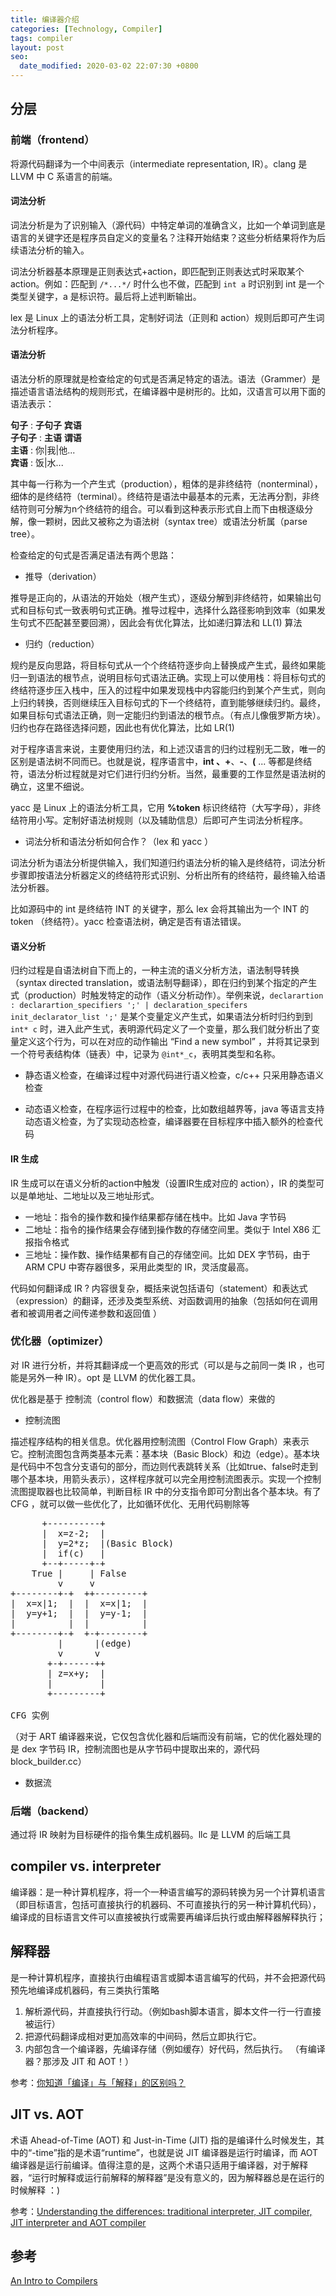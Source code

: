 ```yaml
---
title: 编译器介绍
categories: [Technology, Compiler]
tags: compiler
layout: post
seo:
  date_modified: 2020-03-02 22:07:30 +0800
---
```


## 分层

### 前端（frontend）

将源代码翻译为一个中间表示（intermediate representation, IR）。clang 是 LLVM 中 C 系语言的前端。

#### 词法分析

词法分析是为了识别输入（源代码）中特定单词的准确含义，比如一个单词到底是语言的关键字还是程序员自定义的变量名？注释开始结束？这些分析结果将作为后续语法分析的输入。

词法分析器基本原理是正则表达式+action，即匹配到正则表达式时采取某个action。例如：匹配到 `/*...*/` 时什么也不做，匹配到 `int a` 时识别到 int 是一个类型关键字，a 是标识符。最后将上述判断输出。

lex 是 Linux 上的语法分析工具，定制好词法（正则和 action）规则后即可产生词法分析程序。

#### 语法分析

语法分析的原理就是检查给定的句式是否满足特定的语法。语法（Grammer）是描述语言语法结构的规则形式，在编译器中是树形的。比如，汉语言可以用下面的语法表示：

**句子** : **子句子** **宾语**  
**子句子** : **主语** **谓语**  
**主语** : 你|我|他...  
**宾语** : 饭|水...  

其中每一行称为一个产生式（production），粗体的是非终结符（nonterminal），细体的是终结符（terminal）。终结符是语法中最基本的元素，无法再分割，非终结符则可分解为n个终结符的组合。可以看到这种表示形式自上而下由根逐级分解，像一颗树，因此又被称之为语法树（syntax tree）或语法分析属（parse tree）。

检查给定的句式是否满足语法有两个思路：

- 推导（derivation）

推导是正向的，从语法的开始处（根产生式），逐级分解到非终结符，如果输出句式和目标句式一致表明句式正确。推导过程中，选择什么路径影响到效率（如果发生句式不匹配甚至要回溯），因此会有优化算法，比如递归算法和 LL(1) 算法

- 归约（reduction）

规约是反向思路，将目标句式从一个个终结符逐步向上替换成产生式，最终如果能归一到语法的根节点，说明目标句式语法正确。实现上可以使用栈：将目标句式的终结符逐步压入栈中，压入的过程中如果发现栈中内容能归约到某个产生式，则向上归约转换，否则继续压入目标句式的下一个终结符，直到能够继续归约。最终，如果目标句式语法正确，则一定能归约到语法的根节点。（有点儿像俄罗斯方块）。归约也存在路径选择问题，因此也有优化算法，比如 LR(1)

对于程序语言来说，主要使用归约法，和上述汉语言的归约过程别无二致，唯一的区别是语法树不同而已。也就是说，程序语言中，**int **、**+**、**-**、**(** ... 等都是终结符，语法分析过程就是对它们进行归约分析。当然，最重要的工作显然是语法树的确立，这里不细说。

yacc 是 Linux 上的语法分析工具，它用 **%token** 标识终结符（大写字母），非终结符用小写。定制好语法树规则（以及辅助信息）后即可产生词法分析程序。

- 词法分析和语法分析如何合作？（lex 和 yacc ）

词法分析为语法分析提供输入，我们知道归约语法分析的输入是终结符，词法分析步骤即按语法分析器定义的终结符形式识别、分析出所有的终结符，最终输入给语法分析器。

比如源码中的 int 是终结符 INT 的关键字，那么 lex 会将其输出为一个 INT 的 token （终结符）。yacc 检查语法树，确定是否有语法错误。

#### 语义分析

归约过程是自语法树自下而上的，一种主流的语义分析方法，语法制导转换（syntax directed translation，或语法制导翻译），即在归约到某个指定的产生式（production）时触发特定的动作（语义分析动作）。举例来说，`declarartion : declarartion_specifiers ';' | declaration_specifers init_declarator_list ';'` 是某个变量定义产生式，如果语法分析时归约到到 `int* c` 时，进入此产生式，表明源代码定义了一个变量，那么我们就分析出了变量定义这个行为，可以在对应的动作输出 “Find a new symbol” ，并将其记录到一个符号表结构体（链表）中，记录为 `@int*_c`，表明其类型和名称。

- 静态语义检查，在编译过程中对源代码进行语义检查，c/c++ 只采用静态语义检查

- 动态语义检查，在程序运行过程中的检查，比如数组越界等，java 等语言支持动态语义检查，为了实现动态检查，编译器要在目标程序中插入额外的检查代码

#### IR 生成

IR 生成可以在语义分析的action中触发（设置IR生成对应的 action），IR 的类型可以是单地址、二地址以及三地址形式。

- 一地址：指令的操作数和操作结果都存储在栈中。比如 Java 字节码
- 二地址：指令的操作结果会存储到操作数的存储空间里。类似于 Intel X86 汇报指令格式
- 三地址：操作数、操作结果都有自己的存储空间。比如 DEX 字节码，由于 ARM CPU 中寄存器很多，采用此类型的 IR，灵活度最高。

代码如何翻译成 IR ? 内容很复杂，概括来说包括语句（statement）和表达式（expression）的翻译，还涉及类型系统、对函数调用的抽象（包括如何在调用者和被调用者之间传递参数和返回值 ）

### 优化器（optimizer）

对 IR 进行分析，并将其翻译成一个更高效的形式（可以是与之前同一类 IR ，也可能是另外一种 IR）。opt 是 LLVM 的优化器工具。

优化器是基于 控制流（control flow）和数据流（data flow）来做的

- 控制流图

描述程序结构的相关信息。优化器用控制流图（Control Flow Graph）来表示它。控制流图包含两类基本元素：基本块（Basic Block）和边（edge）。基本块是代码中不包含分支语句的部分，而边则代表跳转关系（比如true、false时走到哪个基本块，用箭头表示），这样程序就可以完全用控制流图表示。实现一个控制流图提取器也比较简单，判断目标 IR 中的分支指令即可分割出各个基本块。有了 CFG ，就可以做一些优化了，比如循环优化、无用代码剔除等

<pre><font face="monospace">      +----------+
      |  x=z-2;  |
      |  y=2*z;  |(Basic Block)
      |  if(c)   |
      +--+-----+-+
    True |     | False
         v     v
+--------+-+  ++---------+
|  x=x|1;  |  |  x=x|1;  |
|  y=y+1;  |  |  y=y-1;  |
|          |  |          |
+--------+-+  +-+--------+
         |      |(edge)
         v      v
       +-+------++
       | z=x+y;  |
       |         |
       +---------+

CFG 实例
</font></pre>

（对于 ART 编译器来说，它仅包含优化器和后端而没有前端，它的优化器处理的是 dex 字节码 IR，控制流图也是从字节码中提取出来的，源代码 block_builder.cc）

- 数据流

### 后端（backend）

通过将 IR 映射为目标硬件的指令集生成机器码。llc 是 LLVM 的后端工具

## compiler vs. interpreter

编译器：是一种计算机程序，将一个一种语言编写的源码转换为另一个计算机语言（即目标语言，包括可直接执行的机器码、不可直接执行的另一种计算机代码），编译成的目标语言文件可以直接被执行或需要再编译后执行或由解释器解释执行；

## 解释器

是一种计算机程序，直接执行由编程语言或脚本语言编写的代码，并不会把源代码预先地编译成机器码，有三类执行策略

1. 解析源代码，并直接执行行动。（例如bash脚本语言，脚本文件一行一行直接被运行）
2. 把源代码翻译成相对更加高效率的中间码，然后立即执行它。
3. 内部包含一个编译器，先编译存储（例如缓存）好代码，然后执行。 （有编译器？那涉及 JIT 和 AOT！）

参考：[你知道「编译」与「解释」的区别吗？](http://huang-jerryc.com/2016/11/20/do-you-konw-the-different-between-compiler-and-interpreter/)

## JIT vs. AOT

术语 Ahead-of-Time (AOT) 和 Just-in-Time (JIT) 指的是编译什么时候发生，其中的“-time”指的是术语“runtime”，也就是说 JIT 编译器是运行时编译，而 AOT 编译器是运行前编译。值得注意的是，这两个术语只适用于编译器，对于解释器，“运行时解释或运行前解释的解释器”是没有意义的，因为解释器总是在运行的时候解释 ：)

参考：[Understanding the differences: traditional interpreter, JIT compiler, JIT interpreter and AOT compiler](https://softwareengineering.stackexchange.com/questions/246094/understanding-the-differences-traditional-interpreter-jit-compiler-jit-interp)

## 参考
[An Intro to Compilers](https://nicoleorchard.com/blog/compilers)
